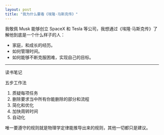 ```yaml
---
layout: post
title: "我为什么要看《埃隆·马斯克传》"
---
```


我敬佩 Musk 能够创立 SpaceX 和 Tesla 等公司，我想通过《埃隆·马斯克传》了解他到底是一个什么样子的人：

* 家庭，和成长的经历。
* 如何管理时间。
* 如何能够不断克服困难，实现自己的目标。

---
读书笔记

五步工作法

1. 质疑每项任务
2. 删除要求当中所有你能删除的部分和流程
3. 简化和优化
4. 加快周转时间
5. 自动化

唯一要遵守的规则就是物理学定律能推导出来的规则，其他一切都只是建议。
